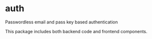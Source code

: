 # auth
Passwordless email and pass key based authentication

This package includes both backend code and frontend components. 
